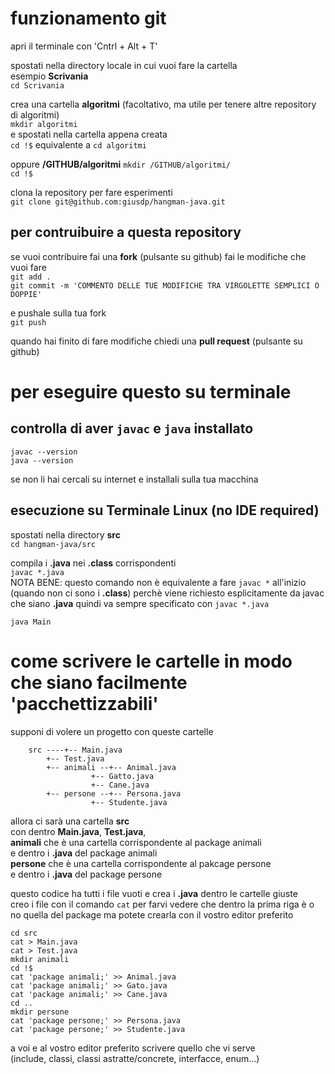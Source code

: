 # funzionamento git
apri il terminale con 'Cntrl + Alt + T'

spostati nella directory locale in cui vuoi fare la cartella  
esempio **Scrivania**  
`cd Scrivania`

crea una cartella **algoritmi** (facoltativo, ma utile per tenere altre repository di algoritmi)  
`mkdir algoritmi`  
e spostati nella cartella appena creata  
`cd !$` equivalente a `cd algoritmi`

oppure **/GITHUB/algoritmi**
`mkdir /GITHUB/algoritmi/`  
`cd !$`

clona la repository per fare esperimenti  
`git clone git@github.com:giusdp/hangman-java.git`

## per contruibuire a questa repository
se vuoi contribuire fai una **fork** (pulsante su github)
fai le modifiche che vuoi fare  
`git add .`  
`git commit -m 'COMMENTO DELLE TUE MODIFICHE TRA VIRGOLETTE SEMPLICI O DOPPIE'`

e pushale sulla tua fork  
`git push`

quando hai finito di fare modifiche
chiedi una **pull request** (pulsante su github)

# per eseguire questo su terminale

## controlla di aver `javac` e `java` installato
`javac --version`  
`java --version`

se non li hai cercali su internet e installali sulla tua macchina

## esecuzione su Terminale Linux (no IDE required)
spostati nella directory **src**  
`cd hangman-java/src`

compila i **.java** nei **.class** corrispondenti  
`javac *.java`  
NOTA BENE: questo comando non è equivalente a fare `javac *` all'inizio (quando non ci sono i **.class**) perchè viene richiesto esplicitamente da javac che siano **.java** quindi va sempre specificato con `javac *.java`

`java Main`

# come scrivere le cartelle in modo che siano facilmente 'pacchettizzabili'

supponi di volere un progetto con queste cartelle

```text
	src ----+-- Main.java
		+-- Test.java
		+-- animali --+-- Animal.java
			      +-- Gatto.java
			      +-- Cane.java
		+-- persone --+-- Persona.java
			      +-- Studente.java 
```

allora ci sarà una cartella **src**  
con dentro **Main.java**, **Test.java**,  
**animali** che è una cartella corrispondente al package animali  
e dentro i **.java** del package animali  
**persone** che è una cartella corrispondente al pakcage persone  
e dentro i **.java** del package persone  

questo codice ha tutti i file vuoti e crea i **.java** dentro le cartelle giuste  
creo i file con il comando `cat` per farvi vedere che dentro la prima riga è o no
quella del package ma potete crearla con il vostro editor preferito
```
cd src
cat > Main.java
cat > Test.java
mkdir animali
cd !$
cat 'package animali;' >> Animal.java
cat 'package animali;' >> Gato.java
cat 'package animali;' >> Cane.java
cd ..
mkdir persone
cat 'package persone;' >> Persona.java
cat 'package persone;' >> Studente.java
```

a voi e al vostro editor preferito scrivere quello che vi serve  
(include, classi, classi astratte/concrete, interfacce, enum...) 

